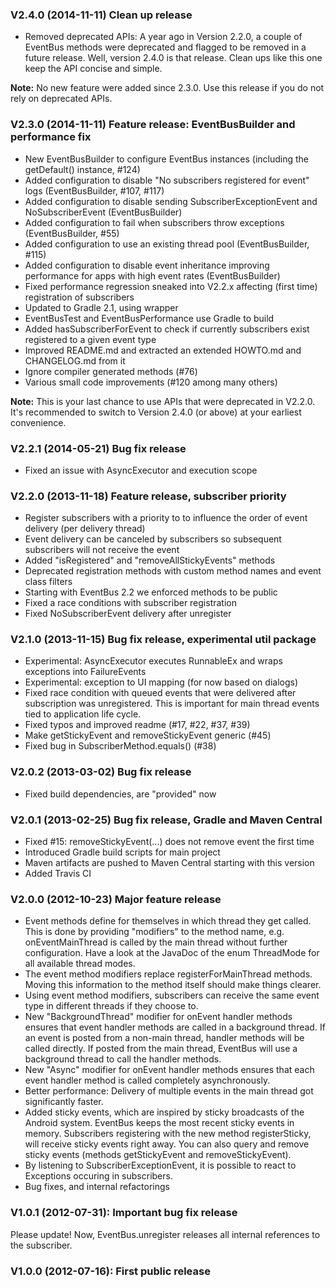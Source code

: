### V2.4.0 (2014-11-11) Clean up release
* Removed deprecated APIs: A year ago in Version 2.2.0, a couple of EventBus methods were deprecated and flagged to be removed in a future release. Well, version 2.4.0 is that release. Clean ups like this one keep the API concise and simple.

**Note:** No new feature were added since 2.3.0. Use this release if you do not rely on deprecated APIs.

### V2.3.0 (2014-11-11) Feature release: EventBusBuilder and performance fix
* New EventBusBuilder to configure EventBus instances (including the getDefault() instance, #124)
* Added configuration to disable "No subscribers registered for event" logs (EventBusBuilder, #107, #117)
* Added configuration to disable sending SubscriberExceptionEvent and NoSubscriberEvent (EventBusBuilder)
* Added configuration to fail when subscribers throw exceptions (EventBusBuilder, #55)
* Added configuration to use an existing thread pool (EventBusBuilder, #115)
* Added configuration to disable event inheritance improving performance for apps with high event rates (EventBusBuilder)
* Fixed performance regression sneaked into V2.2.x affecting (first time) registration of subscribers
* Updated to Gradle 2.1, using wrapper
* EventBusTest and EventBusPerformance use Gradle to build
* Added hasSubscriberForEvent to check if currently subscribers exist registered to a given event type
* Improved README.md and extracted an extended HOWTO.md and CHANGELOG.md from it
* Ignore compiler generated methods (#76)
* Various small code improvements (#120 among many others)

**Note:** This is your last chance to use APIs that were deprecated in V2.2.0. It's recommended to switch to Version 2.4.0 (or above) at your earliest convenience.

### V2.2.1 (2014-05-21) Bug fix release
* Fixed an issue with AsyncExecutor and execution scope

### V2.2.0 (2013-11-18) Feature release, subscriber priority
* Register subscribers with a priority to to influence the order of event delivery (per delivery thread)
* Event delivery can be canceled by subscribers so subsequent subscribers will not receive the event
* Added "isRegistered" and "removeAllStickyEvents" methods
* Deprecated registration methods with custom method names and event class filters
* Starting with EventBus 2.2 we enforced methods to be public
* Fixed a race conditions with subscriber registration
* Fixed NoSubscriberEvent delivery after unregister

### V2.1.0 (2013-11-15) Bug fix release, experimental util package
* Experimental: AsyncExecutor executes RunnableEx and wraps exceptions into FailureEvents
* Experimental: exception to UI mapping (for now based on dialogs)
* Fixed race condition with queued events that were delivered after subscription was unregistered. This is important for main thread events tied to application life cycle.
* Fixed typos and improved readme (#17, #22, #37, #39)
* Make getStickyEvent and removeStickyEvent generic (#45)
* Fixed bug in SubscriberMethod.equals() (#38)

### V2.0.2 (2013-03-02) Bug fix release
* Fixed build dependencies, are "provided" now

### V2.0.1 (2013-02-25) Bug fix release, Gradle and Maven Central
* Fixed #15: removeStickyEvent(...) does not remove event the first time
* Introduced Gradle build scripts for main project
* Maven artifacts are pushed to Maven Central starting with this version
* Added Travis CI

### V2.0.0 (2012-10-23) Major feature release
* Event methods define for themselves in which thread they get called. This is done by providing "modifiers" to the method name, e.g. onEventMainThread is called by the main thread without further configuration. Have a look at the JavaDoc of the enum ThreadMode for all available thread modes.
* The event method modifiers replace registerForMainThread methods. Moving this information to the method itself should make things clearer.
* Using event method modifiers, subscribers can receive the same event type in different threads if they choose to.
* New "BackgroundThread" modifier for onEvent handler methods ensures that event handler methods are called in a background thread. If an event is posted from a non-main thread, handler methods will be called directly. If posted from the main thread, EventBus will use a background thread to call the handler methods.
* New "Async" modifier for onEvent handler methods ensures that each event handler method is called completely asynchronously.
* Better performance: Delivery of multiple events in the main thread got significantly faster.
* Added sticky events, which are inspired by sticky broadcasts of the Android system. EventBus keeps the most recent sticky events in memory. Subscribers registering with the new method registerSticky, will receive sticky events right away. You can also query and remove sticky events (methods getStickyEvent and removeStickyEvent).
* By listening to SubscriberExceptionEvent, it is possible to react to Exceptions occuring in subscribers.
* Bug fixes, and internal refactorings

### V1.0.1 (2012-07-31): Important bug fix release
Please update! Now, EventBus.unregister releases all internal references to the subscriber.

### V1.0.0 (2012-07-16): First public release
